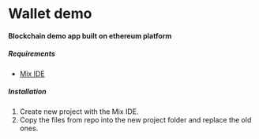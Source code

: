# Wallet demo

#### Blockchain demo app built on ethereum platform

##### Requirements
  - [Mix IDE](https://github.com/ethereum/webthree-umbrella/releases/latest)

##### Installation
  1. Create new project with the Mix IDE.
  2. Copy the files from repo into the new project folder and replace the old ones.
